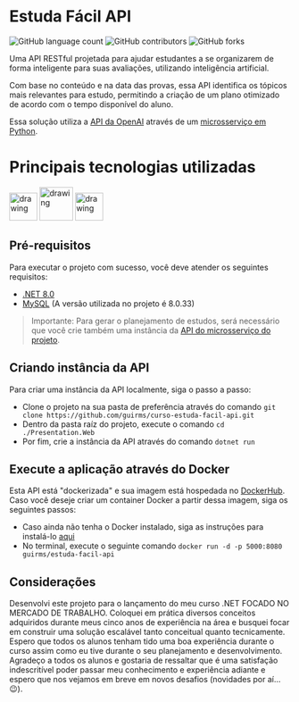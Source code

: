 # Estuda Fácil API

![GitHub language count](https://img.shields.io/github/languages/count/guirms/curso-estuda-facil-api?style=for-the-badge&logo=GitHub&logoColor=%23FFFF)
![GitHub contributors](https://img.shields.io/github/contributors/guirms/curso-estuda-facil-api?style=for-the-badge&logo=GitHub&logoColor=%23FFFF&color=%23087ABB)
![GitHub forks](https://img.shields.io/github/forks/guirms/curso-estuda-facil-api?style=for-the-badge&logo=GitHub&logoColor=%23FFFF&color=%23087ABB)

Uma API RESTful projetada para ajudar estudantes a se organizarem de forma inteligente para suas avaliações, utilizando inteligência artificial.

Com base no conteúdo e na data das provas, essa API identifica os tópicos mais relevantes para estudo, permitindo a criação de um plano otimizado de acordo com o tempo disponível do aluno.

Essa solução utiliza a [API da OpenAI](https://openai.com/index/openai-api/) através de um [microsserviço em Python](https://github.com/guirms/curso-estuda-facil-ms).

# Principais tecnologias utilizadas
<img src="https://github.com/user-attachments/assets/f36e7cda-0c98-4fba-be49-ae40d6f4d2b7" alt="drawing" width="50"/>
<img src="https://github.com/user-attachments/assets/9266b206-f6a0-436b-9d7d-66ebe09ef538" alt="drawing" width="60"/>
<img src="https://github.com/user-attachments/assets/a1feeea8-f8e4-4fd0-9cc3-7906b8c9b85a" alt="drawing" width="50"/>

## Pré-requisitos

Para executar o projeto com sucesso, você deve atender os seguintes requisitos:

- [.NET 8.0](https://dotnet.microsoft.com/pt-br/download/dotnet/8.0)
- [MySQL](https://dev.mysql.com/downloads/) (A versão utilizada no projeto é 8.0.33)

> Importante: Para gerar o planejamento de estudos, será necessário que você crie também uma instância da [API do microsserviço do projeto](https://github.com/guirms/curso-estuda-facil-ms).

## Criando instância da API

Para criar uma instância da API localmente, siga o passo a passo:

- Clone o projeto na sua pasta de preferência através do comando `git clone https://github.com/guirms/curso-estuda-facil-api.git`
- Dentro da pasta raíz do projeto, execute o comando `cd ./Presentation.Web`
- Por fim, crie a instância da API através do comando `dotnet run`

## Execute a aplicação através do Docker

Esta API está "dockerizada" e sua imagem está hospedada no [DockerHub](https://hub.docker.com).
Caso você deseje criar um container Docker a partir dessa imagem, siga os seguintes passos:

- Caso ainda não tenha o Docker instalado, siga as instruções para instalá-lo [aqui](https://docs.docker.com/get-started/get-docker/)
- No terminal, execute o seguinte comando `docker run -d -p 5000:8080 guirms/estuda-facil-api`

## Considerações

Desenvolvi este projeto para o lançamento do meu curso .NET FOCADO NO MERCADO DE TRABALHO. Coloquei em prática diversos conceitos adquiridos durante meus cinco anos de experiência na área e busquei focar em construir uma solução escalável tanto conceitual quanto tecnicamente. Espero que todos os alunos tenham tido uma boa experiência durante o curso assim como eu tive durante o seu planejamento e desenvolvimento. Agradeço a todos os alunos e gostaria de ressaltar que é uma satisfação indescritível poder passar meu conhecimento e experiência adiante e espero que nos vejamos em breve em novos desafios (novidades por aí...😉).
